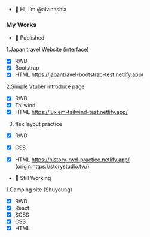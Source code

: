 - 👋 Hi, I’m @alvinashia

### My Works

- :bookmark_tabs: Published

1.Japan travel Website (interface)
- [x] RWD
- [X] Bootstrap
- [X] HTML
https://japantravel-bootstrap-test.netlify.app/

2.Simple Vtuber introduce page
- [x] RWD
- [X] Tailwind
- [X] HTML
https://luxiem-tailwind-test.netlify.app/

3. flex layout practice
- [x] RWD
- [x] CSS
- [X] HTML
https://history-rwd-practice.netlify.app/
(origin:https://storystudio.tw/)


- :bookmark_tabs: Still Working

1.Camping site (Shuyoung)
- [x] RWD
- [x] React
- [x] SCSS
- [x] CSS
- [X] HTML

<!---
alvinashia/alvinashia is a ✨ special ✨ repository because its `README.md` (this file) appears on your GitHub profile.
You can click the Preview link to take a look at your changes.
--->
